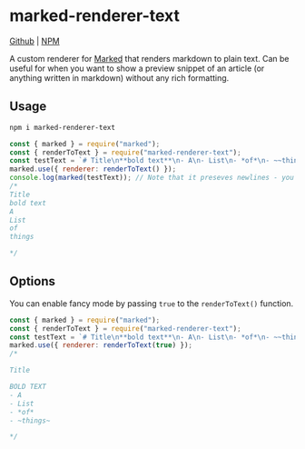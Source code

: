 # marked-renderer-text

[Github](https://github.com/edazpotato/marked-render-to-text) |
[NPM](https://www.npmjs.com/package/marked-renderer-text)

A custom renderer for [Marked](https://github.com/markedjs/marked) that renders
markdown to plain text. Can be useful for when you want to show a preview
snippet of an article (or anything written in markdown) without any rich
formatting.

## Usage

```bash
npm i marked-renderer-text
```

```js
const { marked } = require("marked");
const { renderToText } = require("marked-renderer-text");
const testText = `# Title\n**bold text**\n- A\n- List\n- *of*\n- ~~things~~`;
marked.use({ renderer: renderToText() });
console.log(marked(testText)); // Note that it preseves newlines - you need to remove those yourself
/*
Title
bold text
A
List
of
things

*/
```

## Options

You can enable fancy mode by passing `true` to the `renderToText()` function.

```js
const { marked } = require("marked");
const { renderToText } = require("marked-renderer-text");
const testText = `# Title\n**bold text**\n- A\n- List\n- *of*\n- ~~things~~`;
marked.use({ renderer: renderToText(true) });
/*

Title

BOLD TEXT
- A
- List
- *of*
- ~things~

*/
```
